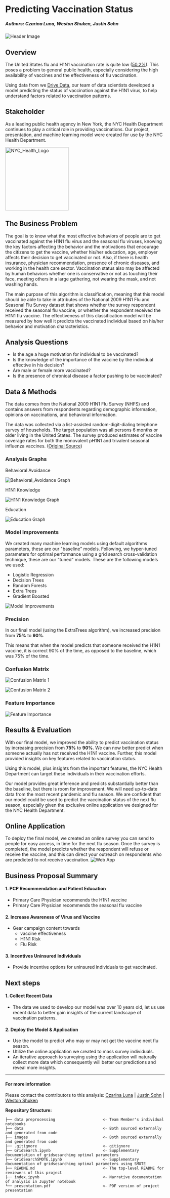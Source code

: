 # Predicting Vaccination Status
##### Authors: Czarina Luna, Weston Shuken, Justin Sohn

![Header Image](images/notebook_image.png)


## Overview
The United States flu and H1N1 vaccination rate is quite low ([50.2%](https://www.cdc.gov/flu/fluvaxview/coverage-2021estimates.htm)). This poses a problem to general public health, especially considering the high availability of vaccines and the effectiveness of flu vaccination. 

Using data from we [Drive Data](https://www.drivendata.org/competitions/66/flu-shot-learning/data/), our team of data scientists developed a model predicting the status of vaccination against the H1N1 virus, to help understand factors related to vaccination patterns.

## Stakeholder
As a leading public health agency in New York, the NYC Health Department continues to play a critical role in providing vaccinations. Our project, presentation, and machine learning model were created for use by the NYC Health Department. 

<img src="https://cdn.iccaastoria.org/wp-content/uploads/2020/05/13105526/nyc-health-logo.png" alt="NYC_Health_Logo" width="200"/>


## The Business Problem 
The goal is to know what the most effective behaviors of people are to get vaccinated against the H1N1 flu virus and the seasonal flu viruses, knowing the key factors affecting the behavior and the motivations that encourage the citizens to get the vaccine, whether his/her education, age, employer affects their decision to get vaccinated or not. Also, if there is health insurance, physician recommendation, presence of chronic diseases, and working in the health care sector. Vaccination status also may be affected by human behaviors whether one is conservative or not as touching their face, meeting others in a large gathering, not wearing the mask, and not washing hands.

The main purpose of this algorithm is classification, meaning that this model should be able to take in attributes of the National 2009 H1N1 Flu and Seasonal Flu Survey dataset that shows whether the survey respondent received the seasonal flu vaccine, or whether the respondent received the H1N1 flu vaccine. The effectiveness of this classification model will be measured by how well it predicts the vaccinated individual based on his/her behavior and motivation characteristics.

## Analysis Questions 
-	Is the age a huge motivation for individual to be vaccinated?
-	Is the knowledge of the importance of the vaccine by the individual effective in his decision?
-	Are male or female more vaccinated?
-	Is the presence of chronical disease a factor pushing to be vaccinated?

## Data & Methods
The data comes from the National 2009 H1N1 Flu Survey (NHFS) and contains answers from respondents regarding demographic information, opinions on vaccinations, and behavioral information.

The data was collected via a list-assisted random-digit-dialing telephone survey of households. The target population was all persons 6 months or older living in the United States. The survey produced estimates of vaccine coverage rates for both the monovalent pH1N1 and trivalent seasonal influenza vaccines. ([Original Source](https://ftp.cdc.gov/pub/health_statistics/NCHS/Datasets/nis/NHFS/NHFSPUF_README.TXT)) 

### Analysis Graphs

Behavioral Avoidance

![Behavioral_Avoidance Graph](images/behavioral.png)

H1N1 Knowledge

![H1N1 Knowledge Graph](images/h1n1.png)

Education

![Education Graph](images/education.png)

### Model Improvements
We created many machine learning models using default algorithms parameters, these are our "baseline" models. Following, we hyper-tuned parameters for optimal performance using a grid search cross-validation technique, these are our "tuned" models. These are the following models we used:
  - Logistic Regression
  - Decision Trees
  - Random Forests
  - Extra Trees
  - Gradient Boosted
  
![Model Improvements](images/modelimprovements_2.png)

### Precision
In our final model (using the ExtraTrees algorithm), we increased precision from **75%** to **90%**.

This means that when the model predicts that someone received the H1N1 vaccine, it is correct 90% of the time, as opposed to the baseline, which was 75% of the time. 

### Confusion Matrix

![Confusion Matrix 1](images/confusionmatrix1.png)

![Confusion Matrix 2](images/confusionmatrix2.png)

### Feature Importance

![Feature Importance](images/featureimportance.png)

## Results & Evaluation

With our final model, we improved the ability to predict vaccination status by increasing precision from **75%** to **90%**. We can now better predict when someone actually has not received the H1N1 vaccine. Further, this model provided insights on key features related to vaccination status. 

Using this model, plus insights from the important features, the NYC Health Department can target these individuals in their vaccination efforts.

Our model provides great inference and predicts substantially better than the baseline, but there is room for improvement. We will need up-to-date data from the most recent pandemic and flu season. We are confident that our model could be used to predict the vaccination status of the next flu season, especially given the exclusive online application we designed for the NYC Health Department.

## Online Application
To deploy the final model, we created an online survey you can send to people for easy access, in time for the next flu season. Once the survey is completed, the model predicts whether the respondent will refuse or receive the vaccine, and this can direct your outreach on respondents who are predicted to not receive vaccination.
![Web App](images/web_app.png)

## Business Proposal Summary

#### 1. PCP Recommendation and Patient Education
  - Primary Care Physician recommends the H1N1 vaccine
  - Primary Care Physician recommends the seasonal flu vaccine
#### 2. Increase Awareness of Virus and Vaccine
  - Gear campaign content towards 
    - vaccine effectiveness 
    - H1N1 Risk
    - Flu Risk
#### 3. Incentives Uninsured Individuals
  - Provide incentive options for uninsured individuals to get vaccinated.

## Next steps
#### 1. Collect Recent Data
  - The data we used to develop our model was over 10 years old, let us use recent data to better gain insights of the current landscape of vaccination patterns.
#### 2. Deploy the Model & Application
  - Use the model to predict who may or may not get the vaccine next flu season.
  - Utilize the online application we created to mass survey individuals. 
  - An iterative approach to surveying using the application will naturally collect more data which consequently will better our predictions and reveal more insights.

---

#### For more information
Please contact the contributors to this analysis: 
[Czarina Luna](https://www.linkedin.com/in/czarinagluna) |
[Justin Sohn](https://www.linkedin.com/in/justin-sohn-689901193/) |
[Weston Shuken](https://www.linkedin.com/in/westonshuken/)


**Repository Structure:**
```
├── data preprocessing                     <- Team Member's individual notebooks 
├── data                                   <- Both sourced externally and generated from code 
├── images                                 <- Both sourced externally and generated from code 
├── .gitignore                             <- gitignore 
├── GridSearch.ipynb                       <- Supplementary documentation of gridsesarching optimal parameters
├── GridSearchSMOTE.ipynb                  <- Supplementary documentation of gridsesarching optimal parameters using SMOTE
├── README.md                              <- The top-level README for reviewers of this project
├── index.ipynb                            <- Narrative documentation of analysis in Jupyter notebook
└── presentation.pdf                       <- PDF version of project presentation
